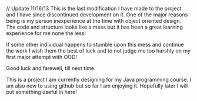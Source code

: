 // Update 11/16/13
This is the last modification I have made to the project
and I have since discontinued development on it. One of the
major reasons being is my person inexperience at the time with
object oriented design. The code and structure looks like a mess
but it has been a great learning experience for me none the less!

If some other individual happens to stumble upon this mess and
continue the work I wish them the best of luck and to not judge
me too harshly on my first major attempt with OOD!

Good luck and farewell, till next time.




This is a project I am currently designing for my
Java programming course. I am also new to using
github but so far I am enjoying it. Hopefully later
I will put something useful in here!
